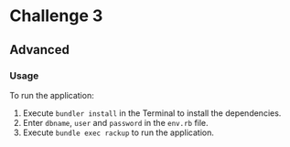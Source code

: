 # Challenge 3

## Advanced

### Usage

To run the application:

1. Execute `bundler install` in the Terminal to install the dependencies.
2. Enter `dbname`, `user` and `password` in the `env.rb` file.
3. Execute `bundle exec rackup` to run the application.
